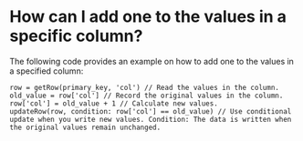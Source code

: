 # How can I add one to the values in a specific column?

The following code provides an example on how to add one to the values in a specified column:

```
row = getRow(primary_key, 'col') // Read the values in the column.
old_value = row['col'] // Record the original values in the column.
row['col'] = old_value + 1 // Calculate new values.
updateRow(row, condition: row['col'] == old_value) // Use conditional update when you write new values. Condition: The data is written when the original values remain unchanged.
		
```

